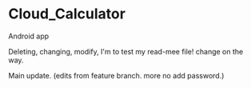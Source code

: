 # Cloud_Calculator
Android app
<p> Deleting, changing, modify, I'm to test my read-mee file! change on the way.
<p> Main update. (edits from feature branch. more no add password.)
